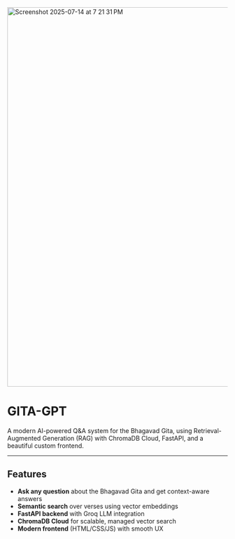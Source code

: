 <img width="1560" height="865" alt="Screenshot 2025-07-14 at 7 21 31 PM" src="https://github.com/user-attachments/assets/a99aafc1-8820-4ed5-b63a-788e279d2938" />

# GITA-GPT

A modern AI-powered Q&A system for the Bhagavad Gita, using Retrieval-Augmented Generation (RAG) with ChromaDB Cloud, FastAPI, and a beautiful custom frontend.

---

## Features
- **Ask any question** about the Bhagavad Gita and get context-aware answers
- **Semantic search** over verses using vector embeddings
- **FastAPI backend** with Groq LLM integration
- **ChromaDB Cloud** for scalable, managed vector search
- **Modern frontend** (HTML/CSS/JS) with smooth UX


